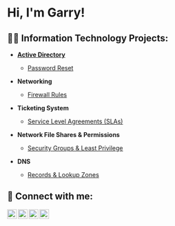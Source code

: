 <h1>Hi, I'm Garry! <br/></h1>

<h2>👨‍💻 Information Technology Projects:</h2>

- <b>[Active Directory](https://github.com/garrynwong/active-directory)</b>
  - [Password Reset](https://github.com/garrynwong/ActiveDirectoryLab)
 
- <b>Networking</b>
  - [Firewall Rules](https://github.com/garrynwong/Networking)
 
- <b>Ticketing System</b>
  - [Service Level Agreements (SLAs)](https://github.com/garrynwong/Service-Level-Agreements-SLAs-)
 
- <b>Network File Shares & Permissions</b>
  - [Security Groups & Least Privilege](https://github.com/garrynwong/Security-Groups-Least-Privilege)
 
- <b>DNS</b>
  - [Records & Lookup Zones](https://github.com/garrynwong/Records-Lookup-Zones)

<h2> 🤳 Connect with me:</h2>

[<img align="left" alt="JoshMadakor | YouTube" width="22px" src="https://cdn.jsdelivr.net/npm/simple-icons@v3/icons/youtube.svg" />][youtube]
[<img align="left" alt="JoshMadakor | Twitter" width="22px" src="https://cdn.jsdelivr.net/npm/simple-icons@v3/icons/twitter.svg" />][twitter]
[<img align="left" alt="JoshMadakor | LinkedIn" width="22px" src="https://cdn.jsdelivr.net/npm/simple-icons@v3/icons/linkedin.svg" />][linkedin]
[<img align="left" alt="JoshMadakor | Instagram" width="22px" src="https://cdn.jsdelivr.net/npm/simple-icons@v3/icons/instagram.svg" />][instagram]

[twitter]: https://twitter.com/
[youtube]: https://www.youtube.com/
[instagram]: https://www.instagram.com
[linkedin]: https://linkedin.com

<!--
**joshmadakor1/joshmadakor1** is a ✨ _special_ ✨ repository because its `README.md` (this file) appears on your GitHub profile.

Here are some ideas to get you started:

- 🔭 I’m currently working on ...
- 🌱 I’m currently learning ...
- 👯 I’m looking to collaborate on ...
- 🤔 I’m looking for help with ...
- 💬 Ask me about ...
- 📫 How to reach me: ...
- 😄 Pronouns: ...
- ⚡ Fun fact: ...
-->
